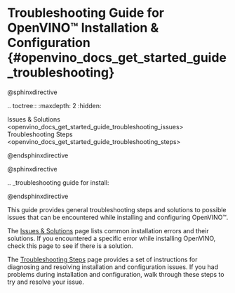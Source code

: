 # Troubleshooting Guide for OpenVINO™ Installation & Configuration {#openvino_docs_get_started_guide_troubleshooting}

@sphinxdirective

.. toctree::
   :maxdepth: 2
   :hidden:
   
   Issues & Solutions <openvino_docs_get_started_guide_troubleshooting_issues>
   Troubleshooting Steps <openvino_docs_get_started_guide_troubleshooting_steps>

@endsphinxdirective

@sphinxdirective

.. _troubleshooting guide for install:

@endsphinxdirective

This guide provides general troubleshooting steps and solutions to possible issues that can be encountered while installing and configuring OpenVINO™.

The [Issues & Solutions](./troubleshooting-issues.md) page lists common installation errors and their solutions. If you encountered a specific error while installing OpenVINO, check this page to see if there is a solution.

The [Troubleshooting Steps](./troubleshooting-steps.md) page provides a set of instructions for diagnosing and resolving installation and configuration issues. If you had problems during installation and configuration, walk through these steps to try and resolve your issue.
